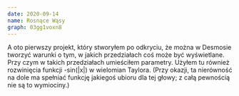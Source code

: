 ```yaml
---
date: 2020-09-14
name: Rosnące Wąsy
graph: 03gg1voxn8
---
```


A oto pierwszy projekt, który stworyłem po odkryciu, że można w Desmosie tworzyć warunki o tym, w jakich przedziałach coś może być wyświetlane. Przy czym w takich przedziałach umieściłem parametry. Użyłem tu również rozwinięcia funkcji -sin(|x|) w wielomian Taylora. (Przy okazji, ta nierówność na dole ma spełniać funkcję jakiegoś ubioru dla tej głowy; z całą pewnością nie są to wymiociny.)